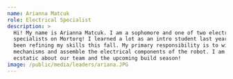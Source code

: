 ```yaml
---
name: Arianna Matcuk
role: Electrical Specialist
description: >
  Hi! My name is Arianna Matcuk. I am a sophomore and one of two electrical
  specialists on Mortorq! I learned a lot as an intro student last year and have
  been refining my skills this fall. My primary responsibility is to wire the
  mechanisms and assemble the electrical components of the robot. I am super
  ecstatic about our team and the upcoming build season!
image: /public/media/leaders/ariana.JPG
---
```

